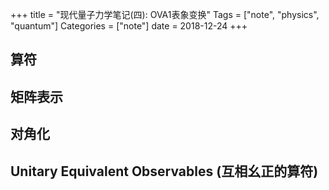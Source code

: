 +++
title = "现代量子力学笔记(四): OVA1表象变换"
Tags = ["note", "physics", "quantum"]
Categories = ["note"]
date = 2018-12-24
+++

## 算符

## 矩阵表示

## 对角化

## Unitary Equivalent Observables (互相幺正的算符)
